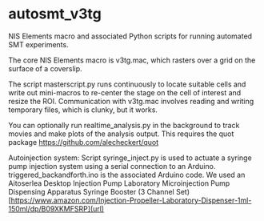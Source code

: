# autosmt_v3tg
NIS Elements macro and associated Python scripts for running automated SMT experiments.

The core NIS Elements macro is v3tg.mac, which rasters over a grid on the surface of a coverslip.

The script masterscript.py runs continuously to locate suitable cells and write out mini-macros to re-center the stage on the cell of interest and resize the ROI.
Communication with v3tg.mac involves reading and writing temporary files, which is clunky, but it works.

You can optionally run realtime_analysis.py in the background to track movies and make plots of the analysis output. This requires the quot package
https://github.com/alecheckert/quot

Autoinjection system:
Script syringe_inject.py is used to actuate a syringe pump injection system using a serial connection to an Arduino.
triggered_backandforth.ino is the associated Arduino code.
We used an Aitoserlea Desktop Injection Pump Laboratory Microinjection Pump Dispensing Apparatus Syringe Booster (3 Channel Set)
[https://www.amazon.com/Injection-Propeller-Laboratory-Dispenser-1ml-150ml/dp/B09XKMFSRP](url)
